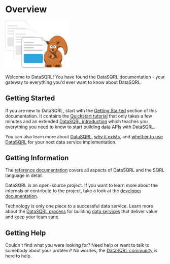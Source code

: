 # Overview

<img src="/img/generic/undraw_documentation.svg" alt="Nut Shop Tutorial >" width="40%"/>

Welcome to DataSQRL! You have found the DataSQRL documentation - your gateway to everything you'd ever want to know about DataSQRL.

## Getting Started

If you are new to DataSQRL, start with the [Getting Started](getting-started/overview) section of this documentation. It contains the [Quickstart tutorial](getting-started/quickstart.md) that only takes a few minutes and an extended [DataSQRL introduction](getting-started/intro/overview) which teaches you everything you need to know to start building data APIs with DataSQRL.

You can also learn more about [DataSQRL](getting-started/concepts/datasqrl), [why it exists](getting-started/concepts/why-datasqrl.md), and [whether to use DataSQRL](getting-started/comparison/overview) for your next data service implementation.

## Getting Information

The [reference documentation](reference/overview) covers all aspects of DataSQRL and the SQRL language in detail.

DataSQRL is an open-source project. If you want to learn more about the internals or contribute to the project, take a look at the [developer documentation](dev/overview).

Technology is only one piece to a successful data service. Learn more about the [DataSQRL process](process/intro) for building [data services](reference/concepts/data-service) that deliver value and keep your team sane.

## Getting Help

Couldn't find what you were looking for? Need help or want to talk to somebody about your problem? No worries, the [DataSQRL community](/community) is here to help.